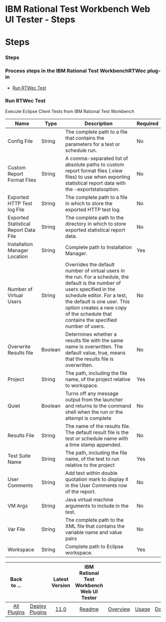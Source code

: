 
IBM Rational Test Workbench Web UI Tester - Steps
=================================================

# Steps


### Steps




### Process steps in the IBM Rational Test WorkbenchRTWec plug-in

* [Run RTWec Test](#run_rtwec_test)


### Run RTWec Test

Execute Eclipse Client Tests from IBM Rational Test Workbench


| Name | Type | Description | Required |
| --- | --- | --- | --- |
| Config File | String | The complete path to a file that contains the parameters for a test or schedule run. | No |
| Custom Report Format Files | String | A comma-separated list of absolute paths to custom report format files (.view files) to use when exporting statistical report data with the -exportstatsoption. | No |
| Exported HTTP Test log File | String | The complete path to a file in which to store the exported HTTP test log. | No |
| Exported Statistical Report Data File | String | The complete path to the directory in which to store exported statistical report data. | No |
| Installation Manager Location | String | Complete path to Installation Manager. | Yes |
| Number of Virtual Users | String | Overrides the default number of virtual users in the run. For a schedule, the default is the number of users specified in the schedule editor. For a test, the default is one user. This option creates a new copy of the schedule that contains the specified number of users. | No |
| Overwrite Results file | Boolean | Determines whether a results file with the same name is overwritten. The default value, true, means that the results file is overwritten. | No |
| Project | String | The path, including the file name, of the project relative to workspace. | Yes |
| Quiet | Boolean | Turns off any message output from the launcher and returns to the command shell when the run or the attempt is complete | No |
| Results File | String | The name of the results file. The default result file is the test or schedule name with a time stamp appended. | No |
| Test Suite Name | String | The path, including the file name, of the test to run relative to the project | Yes |
| User Comments | String | Add text within double quotation mark to display it in the User Comments row of the report. | No |
| VM Args | String | Java virtual machine arguments to include in the test. | No |
| Var File | String | The complete path to the XML file that contains the variable name and value pairs | No |
| Workspace | String | Complete path to Eclipse workspace. | Yes |



|Back to ...||Latest Version|IBM Rational Test Workbench Web UI Tester ||||
| :---: | :---: | :---: | :---: | :---: | :---: | :---: |
|[All Plugins](../../index.md)|[Deploy Plugins](../README.md)|[11.0](https://raw.githubusercontent.com/UrbanCode/IBM-UCD-PLUGINS/main/files/RFT-WebUI-UCD/RFT-UCD-UITest-11.0.zip)|[Readme](README.md)|[Overview](overview.md)|[Usage](usage.md)|[Downloads](downloads.md)|
